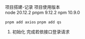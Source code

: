 项目搭建-记录
项目使用版本  
node 20.12.2
pnpm 9.12.2
npm 10.9.0

`pnpm add axios`
`pnpm add qs`

1. 初始化 完成若依接口登录请求
